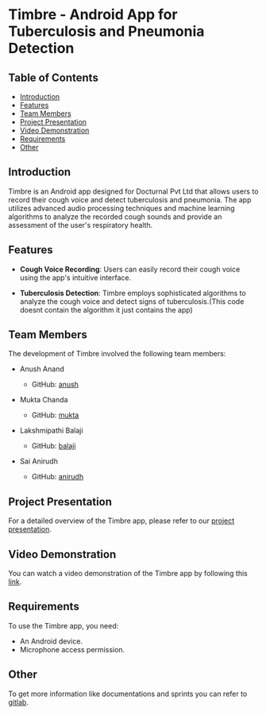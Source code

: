 # Timbre - Android App for Tuberculosis and Pneumonia Detection

## Table of Contents

- [Introduction](#introduction)
- [Features](#features)
- [Team Members](#team-members)
- [Project Presentation](#project-presentation)
- [Video Demonstration](#video-demonstration)
- [Requirements](#requirements)
- [Other](#other)

## Introduction

Timbre is an Android app designed for Docturnal Pvt Ltd that allows users to record their cough voice and detect tuberculosis and pneumonia. The app utilizes advanced audio processing techniques and machine learning algorithms to analyze the recorded cough sounds and provide an assessment of the user's respiratory health.

## Features

- **Cough Voice Recording**: Users can easily record their cough voice using the app's intuitive interface.

- **Tuberculosis Detection**: Timbre employs sophisticated algorithms to analyze the cough voice and detect signs of tuberculosis.(This code doesnt contain the algorithm it just contains the app)

## Team Members

The development of Timbre involved the following team members:

- Anush Anand
  - GitHub: [anush](https://github.com/Anush2004)

- Mukta Chanda
  - GitHub: [mukta](https://github.com/muktachanda)

- Lakshmipathi Balaji 
  - GitHub: [balaji](https://github.com/kolubex)

- Sai Anirudh
  - GitHub: [anirudh](https://github.com/Anirudh1023)

## Project Presentation

For a detailed overview of the Timbre app, please refer to our [project presentation](https://docs.google.com/presentation/d/1ZI0uBkz9os5aye4Ni2dd4oiDipkRKcBIuFD1TvUNMdo/edit?usp=sharing).

## Video Demonstration

You can watch a video demonstration of the Timbre app by following this [link](https://drive.google.com/file/d/1hQp0BUJnKADI4dUGbtb-mmEbraQSN9Eh/view?usp=share_link).

## Requirements

To use the Timbre app, you need:

- An Android device.
- Microphone access permission.

## Other

To get more information like documentations and sprints you can refer to [gitlab](https://gitlab.com/DASS2k23/DASS2k23-Team-43/-/tree/dev?ref_type=heads).
